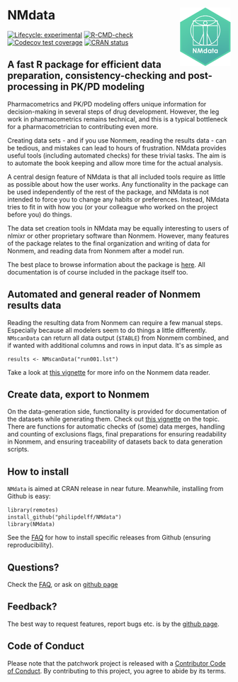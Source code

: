 # NMdata <a href='https://philipdelff.github.io/NMdata/'><img src='man/figures/NMdata_logo_v01.png' align="right" height="131.5" /></a>
<!-- badges: start -->
[![Lifecycle: experimental](https://img.shields.io/badge/lifecycle-experimental-orange.svg)](https://lifecycle.r-lib.org/articles/stages.html)
[![R-CMD-check](https://github.com/philipdelff/NMdata/workflows/R-CMD-check/badge.svg)](https://github.com/philipdelff/NMdata/actions)
[![Codecov test coverage](https://codecov.io/gh/philipdelff/NMdata/branch/master/graph/badge.svg)](https://codecov.io/gh/philipdelff/NMdata?branch=master)
[![CRAN status](https://www.r-pkg.org/badges/version/NMdata)](https://CRAN.R-project.org/package=NMdata)
<!-- badges: end -->

##  A fast R package for efficient data preparation, consistency-checking and post-processing in PK/PD modeling
Pharmacometrics and PK/PD modeling offers unique information for
decision-making in several steps of drug development. However, the leg work in pharmacometrics remains technical, and this is a typical bottleneck for a pharmacometrician to contributing even more.

Creating data sets - and if you use Nonmem, reading the results data - can be tedious, and mistakes can lead to hours of
frustration. NMdata provides useful tools (including automated
checks) for these trivial tasks. The aim is to automate the book
keeping and allow more time for the actual analysis.

A central design feature of NMdata is that all included tools require
as little as possible about how the user works. Any functionality in
the package can be used independently of the rest of the package, and
NMdata is not intended to force you to change any habits or
preferences. Instead, NMdata tries to fit in with how you (or your
colleague who worked on the project before you) do things.

The data set creation tools in NMdata may be equally interesting to
users of nlmixr or other proprietary software than Nonmem. However, many features of the package relates to the final
organization and writing of data for Nonmem, and reading data from
Nonmem after a model run.

The best place to browse information about the package is
[here](https://philipdelff.github.io/NMdata/). All documentation is of
course included in the package itself too.


## Automated and general reader of Nonmem results data
Reading the resulting data from Nonmem can require a few
manual steps. Especially because all modelers seem to do things a
little differently. `NMscanData` can return all data output (`$TABLE`) from Nonmem combined, and if wanted with additional columns and rows in
input data. It's as simple as
```{r}
results <- NMscanData("run001.lst")
```

Take a look at [this vignette](https://philipdelff.github.io/NMdata/articles/NMscanData.html)
for more info on the Nonmem data reader.

## Create data, export to Nonmem
On the data-generation side, functionality is provided for
documentation of the datasets while generating them. Check out [this
vignette](https://philipdelff.github.io/NMdata/articles/DataCreate.html)
on the topic. There are functions for automatic checks of (some) data
merges, handling and counting of exclusions flags, final
preparations for ensuring readability in Nonmem, and ensuring
traceability of datasets back to data generation scripts.

## How to install
`NMdata` is aimed at CRAN release in near future. Meanwhile, installing
from Github is easy:

```
library(remotes)
install_github("philipdelff/NMdata")
library(NMdata)
```
See the
[FAQ](https://philipdelff.github.io/NMdata/articles/NMdata-FAQ.html)
for how to install specific releases from Github (ensuring reproducibility).


## Questions?
Check the [FAQ](https://philipdelff.github.io/NMdata/articles/NMdata-FAQ.html), or ask on [github
page](https://github.com/philipdelff/NMdata/)

## Feedback?
The best way to request features, report bugs etc. is by the [github
page](https://github.com/philipdelff/NMdata/).

## Code of Conduct
Please note that the patchwork project is released with a [Contributor Code of Conduct](https://philipdelff.github.io/NMdata/CODE_OF_CONDUCT.html). By contributing to this project, you agree to abide by its terms.
